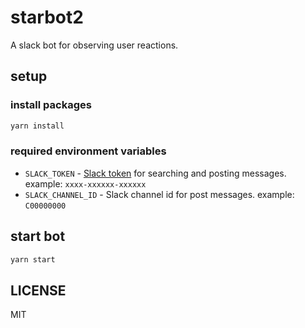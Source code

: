 # starbot2
A slack bot for observing user reactions.

## setup

### install packages

```sh
yarn install
```

### required environment variables

- `SLACK_TOKEN` - [Slack token](https://api.slack.com/tokens) for searching and posting messages. example: `xxxx-xxxxxx-xxxxxx`
- `SLACK_CHANNEL_ID` - Slack channel id for post messages. example: `C00000000`

## start bot

```sh
yarn start
```

## LICENSE

MIT
